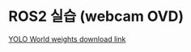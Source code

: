 # ROS2 실습 (webcam OVD)

[YOLO World weights download link](https://drive.google.com/drive/folders/1D6fT7jRrgdAIvwt4HQS8_759zAnJv2lo?usp=sharing)

